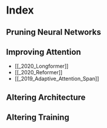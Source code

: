 # Index

## Pruning Neural Networks

## Improving Attention
- [[_2020_Longformer]]
- [[_2020_Reformer]]
- [[_2019_Adaptive_Attention_Span]]

## Altering Architecture

## Altering Training
